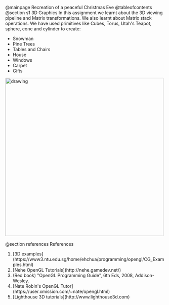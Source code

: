 @mainpage Recreation of a peaceful Christmas Eve
@tableofcontents
@section s1 3D Graphics
In this assignment we learnt about the 3D viewing pipeline and Matrix transformations. We also learnt about Matrix stack operations. We have used primitives like Cubes, Torus, Utah's Teapot, sphere, cone
and cylinder to create:
<ul>
	<li>Snowman</li>
	<li>Pine Trees</li>
	<li>Tables and Chairs</li>
	<li>House</li>
	<li>Windows</li>
	<li>Carpet</li>
	<li>Gifts</li>
</ul>

<img src="3Dpipe.jpg" alt="drawing" width="500" /><br><br>
@section references References
<ol>
	<li>[3D examples](https://www3.ntu.edu.sg/home/ehchua/programming/opengl/CG_Examples.html)</li>
	<li>[Nehe OpenGL Tutorials](http://nehe.gamedev.net/)</li>
	<li>(Red book) "OpenGL Programming Guide", 6th Eds, 2008, Addison-Wesley.</li>
	<li>[Nate Robin's OpenGL Tutor](https://user.xmission.com/~nate/opengl.html)</li>
	<li>[Lighthouse 3D tutorials](http://www.lighthouse3d.com)</li>
</ol>